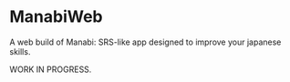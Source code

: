 # ManabiWeb
A web build of Manabi: SRS-like app designed to improve your japanese skills.

WORK IN PROGRESS.
